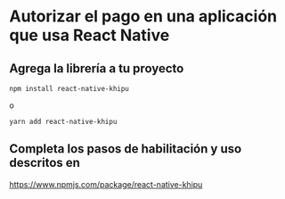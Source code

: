 # Autorizar el pago en una aplicación que usa React Native

## Agrega la librería a tu proyecto

    npm install react-native-khipu

o

    yarn add react-native-khipu

## Completa los pasos de habilitación y uso descritos en

https://www.npmjs.com/package/react-native-khipu

